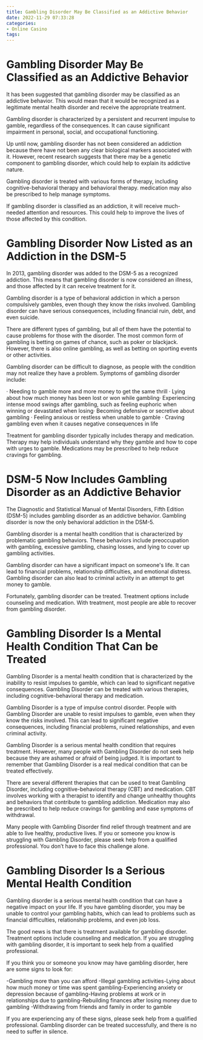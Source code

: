 ```yaml
---
title: Gambling Disorder May Be Classified as an Addictive Behavior
date: 2022-11-29 07:33:28
categories:
- Online Casino
tags:
---
```



#  Gambling Disorder May Be Classified as an Addictive Behavior

It has been suggested that gambling disorder may be classified as an addictive behavior. This would mean that it would be recognized as a legitimate mental health disorder and receive the appropriate treatment.

Gambling disorder is characterized by a persistent and recurrent impulse to gamble, regardless of the consequences. It can cause significant impairment in personal, social, and occupational functioning.

Up until now, gambling disorder has not been considered an addiction because there have not been any clear biological markers associated with it. However, recent research suggests that there may be a genetic component to gambling disorder, which could help to explain its addictive nature.

Gambling disorder is treated with various forms of therapy, including cognitive-behavioral therapy and behavioral therapy. medication may also be prescribed to help manage symptoms.

If gambling disorder is classified as an addiction, it will receive much-needed attention and resources. This could help to improve the lives of those affected by this condition.

#  Gambling Disorder Now Listed as an Addiction in the DSM-5

In 2013, gambling disorder was added to the DSM-5 as a recognized addiction. This means that gambling disorder is now considered an illness, and those affected by it can receive treatment for it.

Gambling disorder is a type of behavioral addiction in which a person compulsively gambles, even though they know the risks involved. Gambling disorder can have serious consequences, including financial ruin, debt, and even suicide.

There are different types of gambling, but all of them have the potential to cause problems for those with the disorder. The most common form of gambling is betting on games of chance, such as poker or blackjack. However, there is also online gambling, as well as betting on sporting events or other activities.

Gambling disorder can be difficult to diagnose, as people with the condition may not realize they have a problem. Symptoms of gambling disorder include:

· Needing to gamble more and more money to get the same thrill
· Lying about how much money has been lost or won while gambling· Experiencing intense mood swings after gambling, such as feeling euphoric when winning or devastated when losing· Becoming defensive or secretive about gambling
· Feeling anxious or restless when unable to gamble
· Craving gambling even when it causes negative consequences in life

Treatment for gambling disorder typically includes therapy and medication. Therapy may help individuals understand why they gamble and how to cope with urges to gamble. Medications may be prescribed to help reduce cravings for gambling.

#  DSM-5 Now Includes Gambling Disorder as an Addictive Behavior

The Diagnostic and Statistical Manual of Mental Disorders, Fifth Edition (DSM-5) includes gambling disorder as an addictive behavior. Gambling disorder is now the only behavioral addiction in the DSM-5.

Gambling disorder is a mental health condition that is characterized by problematic gambling behaviors. These behaviors include preoccupation with gambling, excessive gambling, chasing losses, and lying to cover up gambling activities.

Gambling disorder can have a significant impact on someone's life. It can lead to financial problems, relationship difficulties, and emotional distress. Gambling disorder can also lead to criminal activity in an attempt to get money to gamble.

Fortunately, gambling disorder can be treated. Treatment options include counseling and medication. With treatment, most people are able to recover from gambling disorder.

#  Gambling Disorder Is a Mental Health Condition That Can be Treated

Gambling Disorder is a mental health condition that is characterized by the inability to resist impulses to gamble, which can lead to significant negative consequences. Gambling Disorder can be treated with various therapies, including cognitive-behavioral therapy and medication.

Gambling Disorder is a type of impulse control disorder. People with Gambling Disorder are unable to resist impulses to gamble, even when they know the risks involved. This can lead to significant negative consequences, including financial problems, ruined relationships, and even criminal activity.

Gambling Disorder is a serious mental health condition that requires treatment. However, many people with Gambling Disorder do not seek help because they are ashamed or afraid of being judged. It is important to remember that Gambling Disorder is a real medical condition that can be treated effectively.

There are several different therapies that can be used to treat Gambling Disorder, including cognitive-behavioral therapy (CBT) and medication. CBT involves working with a therapist to identify and change unhealthy thoughts and behaviors that contribute to gambling addiction. Medication may also be prescribed to help reduce cravings for gambling and ease symptoms of withdrawal.

Many people with Gambling Disorder find relief through treatment and are able to live healthy, productive lives. If you or someone you know is struggling with Gambling Disorder, please seek help from a qualified professional. You don’t have to face this challenge alone.

#  Gambling Disorder Is a Serious Mental Health Condition

Gambling disorder is a serious mental health condition that can have a negative impact on your life. If you have gambling disorder, you may be unable to control your gambling habits, which can lead to problems such as financial difficulties, relationship problems, and even job loss.

The good news is that there is treatment available for gambling disorder. Treatment options include counseling and medication. If you are struggling with gambling disorder, it is important to seek help from a qualified professional.

If you think you or someone you know may have gambling disorder, here are some signs to look for:

-Gambling more than you can afford
-Illegal gambling activities-Lying about how much money or time was spent gambling-Experiencing anxiety or depression because of gambling-Having problems at work or in relationships due to gambling-Rebuilding finances after losing money due to gambling
-Withdrawing from friends and family in order to gamble

If you are experiencing any of these signs, please seek help from a qualified professional. Gambling disorder can be treated successfully, and there is no need to suffer in silence.